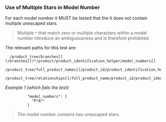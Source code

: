 ### Use of Multiple Stars in Model Number

For each model number it MUST be tested that the it does not contain multiple unescaped stars.

> Multiple `*` that match zero or multiple characters within a model number introduce an ambiguousness and is therefore prohibited.

The relevant paths for this test are:

```
  /product_tree/branches[](/branches[])*/product/product_identification_helper/model_numbers[]
  /product_tree/full_product_names[]/product_id/product_identification_helper/model_numbers[]
  /product_tree/relationships[]/full_product_name/product_id/product_identification_helper/model_numbers[]
```

*Example 1 (which fails the test):*

```
          "model_numbers": [
            "P*A*"
          ]
```

> The model number contains two unescaped stars.
